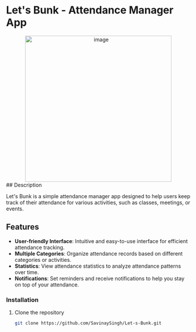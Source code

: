 # Let's Bunk - Attendance Manager App

<div align="center">
  <img width="400" alt="image" src="https://github.com/SavinaySingh/Let-s-Bunk/assets/21008903/c545f8f1-7825-4f51-8c86-3d3a17aaf806">
</div>
## Description

Let's Bunk is a simple attendance manager app designed to help users keep track of their attendance for various activities, such as classes, meetings, or events.

## Features

- **User-friendly Interface**: Intuitive and easy-to-use interface for efficient attendance tracking.
- **Multiple Categories**: Organize attendance records based on different categories or activities.
- **Statistics**: View attendance statistics to analyze attendance patterns over time.
- **Notifications**: Set reminders and receive notifications to help you stay on top of your attendance.

### Installation

1. Clone the repository
   ```bash
   git clone https://github.com/SavinaySingh/Let-s-Bunk.git
